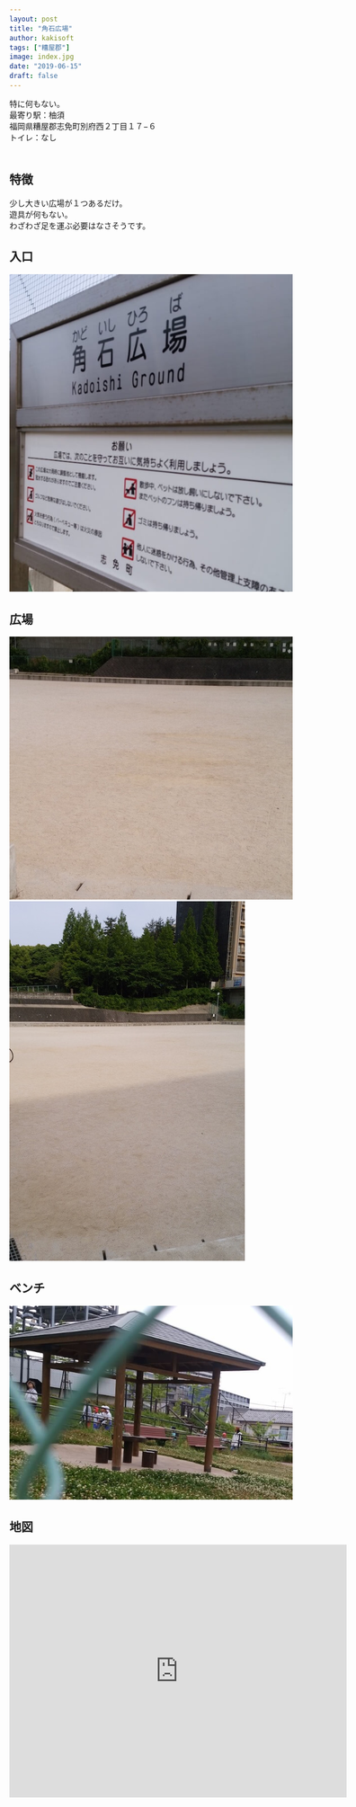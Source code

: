 ```yaml
---
layout: post
title: "角石広場"
author: kakisoft
tags: ["糟屋郡"]
image: index.jpg
date: "2019-06-15"
draft: false
---
```


特に何もない。  
最寄り駅：柚須  
福岡県糟屋郡志免町別府西２丁目１７−６   
トイレ：なし   
　  
## 特徴
少し大きい広場が１つあるだけ。  
遊具が何もない。  
わざわざ足を運ぶ必要はなさそうです。

## 入口
![01](./01.jpg)  

## 広場
![02](./02.jpg)  
![03](./03.jpg)  

## ベンチ
![04](./04.jpg)  

## 地図
<iframe src="https://www.google.com/maps/embed?pb=!1m14!1m8!1m3!1d6646.5576413651015!2d130.4522813!3d33.5980694!3m2!1i1024!2i768!4f13.1!3m3!1m2!1s0x35418fe15613905f%3A0xc00b99ae28deff22!2z6KeS55-z5bqD5aC0!5e0!3m2!1sja!2sjp!4v1560613028753!5m2!1sja!2sjp" width="600" height="450" frameborder="0" style="border:0" allowfullscreen></iframe>
